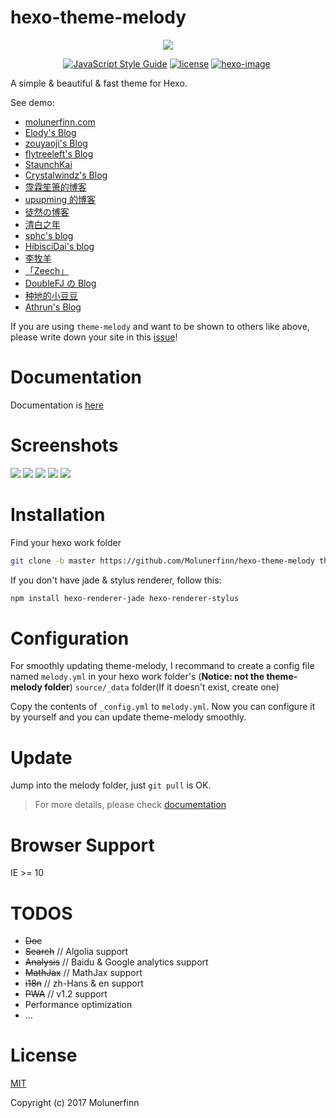 # hexo-theme-melody

<p align="center">
  <img src="https://raw.githubusercontent.com/Molunerfinn/hexo-theme-melody-doc/master/docs/imgs/logo.png">
</p>

<p align="center">
  <a href="https://standardjs.com" target="_blank"><img alt="JavaScript Style Guide" src="https://img.shields.io/badge/code_style-standard-brightgreen.svg?style=flat-square"></a>
  <a href="" target="_blank"><img alt="license" src="https://img.shields.io/github/license/mashape/apistatus.svg?style=flat-square"></a>
  <a href="https://hexo.io" target="_blank"><img alt="hexo-image" src="https://img.shields.io/badge/hexo-%3E%3D3.0-blue.svg?style=flat-square"></a>
  <a href="https://github.com/Molunerfinn/hexo-theme-melody/releases/latest">
    <img src="https://img.shields.io/github/release/Molunerfinn/hexo-theme-melody.svg?style=flat-square" alt="">
  </a>
</p>

A simple & beautiful & fast theme for Hexo.

See demo:

* [molunerfinn.com](https://molunerfinn.com)
* [Elody's Blog](https://elody-07.github.io)
* [zouyaoji's Blog](https://zouyaoji.top/)
* [flytreeleft's Blog](https://flytreeleft.org/)
* [StaunchKai](http://staunchkai.com/)
* [Crystalwindz's Blog](http://crystalwindz.com/)
* [霪霖笙箫的博客](https://fridolph.github.io/)
* [upupming 的博客](https://upupming.site/)
* [徒然の博客](http://techotaku.me/)
* [清白之年](https://www.wangfan.site/)
* [sphc's blog](https://jkuvw.xyz/)
* [HibisciDai's blog](https://hibiscidai.com/)
* [李牧羊](https://www.limuyang.cc/)
* [「Zeech」](http://zcheng.ren/)
* [DoubleFJ の Blog](http://putop.top)
* [种地的小豆豆](http://www.lslqm.com)
* [Athrun's Blog](https://www.athrun.org/)

If you are using `theme-melody` and want to be shown to others like above, please write down your site in this [issue](https://github.com/Molunerfinn/hexo-theme-melody/issues/1)!

# Documentation

Documentation is [here](https://molunerfinn.com/hexo-theme-melody-doc/)

# Screenshots

![](https://raw.githubusercontent.com/Molunerfinn/hexo-theme-melody-doc/master/docs/imgs/index-page.png)
![](https://raw.githubusercontent.com/Molunerfinn/hexo-theme-melody-doc/master/docs/imgs/archives.png)
![](https://raw.githubusercontent.com/Molunerfinn/hexo-theme-melody-doc/master/docs/imgs/post.png)
![](https://raw.githubusercontent.com/Molunerfinn/hexo-theme-melody-doc/master/docs/imgs/post-2.png)
![](https://raw.githubusercontent.com/Molunerfinn/hexo-theme-melody-doc/master/docs/imgs/mobile.png)

# Installation

Find your hexo work folder

```bash
git clone -b master https://github.com/Molunerfinn/hexo-theme-melody themes/melody
```

If you don't have jade & stylus renderer, follow this:

```bash
npm install hexo-renderer-jade hexo-renderer-stylus
```

# Configuration

For smoothly updating theme-melody, I recommand to create a config file named `melody.yml` in your hexo work folder's (**Notice: not the theme-melody folder**) `source/_data` folder(If it doesn't exist, create one)

Copy the contents of `_config.yml` to `melody.yml`. Now you can configure it by yourself and you can update theme-melody smoothly.

# Update

Jump into the melody folder, just `git pull` is OK.

> For more details, please check [documentation](https://molunerfinn.com/hexo-theme-melody-doc/)

# Browser Support

IE >= 10

# TODOS

* ~~Doc~~
* ~~Search~~ // Algolia support
* ~~Analysis~~ // Baidu & Google analytics support
* ~~MathJax~~ // MathJax support
* ~~i18n~~ // zh-Hans & en support
* ~~PWA~~ // v1.2 support
* Performance optimization
* ...

# License

[MIT](http://opensource.org/licenses/MIT)

Copyright (c) 2017 Molunerfinn
